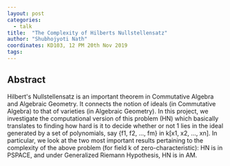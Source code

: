 ```yaml
---
layout: post
categories:
  - talk
title:  "The Complexity of Hilberts Nullstellensatz"
author: "Shubhojyoti Nath"
coordinates: KD103, 12 PM 20th Nov 2019
tags: 
---
```

## Abstract

Hilbert's Nullstellensatz is an important theorem in Commutative Algebra and Algebraic Geometry. It connects the notion of ideals (in Commutative Algebra) to that of varieties (in Algebraic Geometry). In this project, we investigate the computational version of this problem (HN) which basically translates to finding how hard is it to decide whether or not 1 lies in the ideal generated by a set of polynomials, say {f1, f2, ..., fm} in k[x1, x2, ..., xn]. In particular, we look at the two most important results pertaining to the complexity of the above problem (for field k of zero-characteristic): HN is in PSPACE, and under Generalized Riemann Hypothesis, HN is in AM.